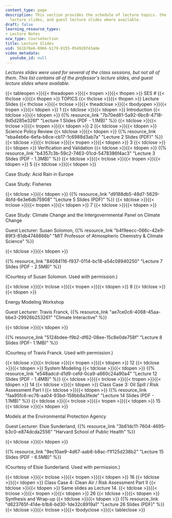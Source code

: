 ```yaml
---
content_type: page
description: This section provides the schedule of lecture topics. the professor's
  lecture slides, and guest lecture slides where available.
draft: false
learning_resource_types:
- Lecture Notes
ocw_type: CourseSection
title: Lecture Slides
uid: 561b78e6-8966-b179-8155-054920743a0e
video_metadata:
  youtube_id: null
---
```

*Lectures slides were used for several of the class sessions, but not all of them. This list contains all of the professor's lecture slides, and guest lecture slides where available.*

{{< tableopen >}}{{< theadopen >}}{{< tropen >}}{{< thopen >}}
SES #
{{< thclose >}}{{< thopen >}}
TOPICS
{{< thclose >}}{{< thopen >}}
Lecture Slides
{{< thclose >}}{{< trclose >}}{{< theadclose >}}{{< tbodyopen >}}{{< tropen >}}{{< tdopen >}}
1
{{< tdclose >}}{{< tdopen >}}
Introduction
{{< tdclose >}}{{< tdopen >}}
{{% resource_link "7b70ed81-5a92-6bc8-4718-9d5d285e326f" "Lecture 1 Slides (PDF - 1.1MB)" %}}
{{< tdclose >}}{{< trclose >}}{{< tropen >}}{{< tdopen >}}
2
{{< tdclose >}}{{< tdopen >}}
Science Policy Review
{{< tdclose >}}{{< tdopen >}}
{{% resource_link "eba4eb6e-6efa-b8ce-cb17-1c6988d3ab7a" "Lecture 2 Slides (PDF)" %}}
{{< tdclose >}}{{< trclose >}}{{< tropen >}}{{< tdopen >}}
3
{{< tdclose >}}{{< tdopen >}}
Verification and Validation
{{< tdclose >}}{{< tdopen >}}
{{% resource_link "b4357c3b-59c2-7463-01cd-5478386f4ac3" "Lecture 3 Slides (PDF - 1.3MB)" %}}
{{< tdclose >}}{{< trclose >}}{{< tropen >}}{{< tdopen >}}
5
{{< tdclose >}}{{< tdopen >}}

Case Study: Acid Rain in Europe

Case Study: Fisheries

{{< tdclose >}}{{< tdopen >}}
{{% resource_link "d9188db5-48d7-5629-4bfd-6e3e6db75908" "Lecture 5 Slides (PDF)" %}}
{{< tdclose >}}{{< trclose >}}{{< tropen >}}{{< tdopen >}}
7
{{< tdclose >}}{{< tdopen >}}

Case Study: Climate Change and the Intergovernmental Panel on Climate Change

Guest Lecturer: Susan Solomon, {{% resource_link "b4f9eecc-066c-42e9-89f3-81db4748866b" "MIT Professor of Atmospheric Chemistry & Climate Science" %}}

{{< tdclose >}}{{< tdopen >}}

{{% resource_link "84084116-f937-0114-bc18-a54c08940250" "Lecture 7 Slides (PDF - 2.5MB)" %}}

(Courtesy of Susan Solomon. Used with permission.)

{{< tdclose >}}{{< trclose >}}{{< tropen >}}{{< tdopen >}}
8
{{< tdclose >}}{{< tdopen >}}

Energy Modeling Workshop

Guest Lecturer: Travis Franck, {{% resource_link "ae7ce0c6-4068-45aa-bbe3-29926b253261" "Climate Interactive" %}}

{{< tdclose >}}{{< tdopen >}}

{{% resource_link "5124bdee-f9b2-df62-08ee-15c8e0de758f" "Lecture 8 Slides (PDF- 1.1MB)" %}}

(Courtesy of Travis Franck. Used with permission.)

{{< tdclose >}}{{< trclose >}}{{< tropen >}}{{< tdopen >}}
12
{{< tdclose >}}{{< tdopen >}}
System Modeling
{{< tdclose >}}{{< tdopen >}}
{{% resource_link "e548adcd-d1d9-cefd-0ca9-a660c24a90a4" "Lecture 12 Slides (PDF - 1.4MB)" %}}
{{< tdclose >}}{{< trclose >}}{{< tropen >}}{{< tdopen >}}
14
{{< tdclose >}}{{< tdopen >}}
Class Case 3: Oil Spill / Risk Assessment Part I
{{< tdclose >}}{{< tdopen >}}
{{% resource_link "faa95fc6-ec76-aa04-93bd-158bb8a3fede" "Lecture 14 Slides (PDF - 1.1MB)" %}}
{{< tdclose >}}{{< trclose >}}{{< tropen >}}{{< tdopen >}}
15
{{< tdclose >}}{{< tdopen >}}

Models at the Environmental Protection Agency

Guest Lecturer: Elsie Sunderland, {{% resource_link "3b61dc11-7604-4695-b3c0-e874dcda2556" "Harvard School of Public Health" %}}

{{< tdclose >}}{{< tdopen >}}

{{% resource_link "9ec10ae9-4d67-aab8-b8ac-f1f125d238b2" "Lecture 15 Slides (PDF - 6.5MB)" %}}

(Courtesy of Elsie Sunderland. Used with permission.)

{{< tdclose >}}{{< trclose >}}{{< tropen >}}{{< tdopen >}}
16
{{< tdclose >}}{{< tdopen >}}
Class Case 4: Clean Air / Risk Assessment Part II
{{< tdclose >}}{{< tdopen >}}
Same slides as Lecture 14.
{{< tdclose >}}{{< trclose >}}{{< tropen >}}{{< tdopen >}}
26
{{< tdclose >}}{{< tdopen >}}
Synthesis and Wrap-up
{{< tdclose >}}{{< tdopen >}}
{{% resource_link "d623765f-414e-b1b8-bd30-1de32c8919a1" "Lecture 26 Slides (PDF)" %}}
{{< tdclose >}}{{< trclose >}}{{< tbodyclose >}}{{< tableclose >}}